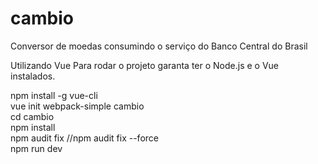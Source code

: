 # cambio
Conversor de moedas consumindo o serviço do Banco Central do Brasil

Utilizando Vue
Para rodar o projeto garanta ter o Node.js e o Vue instalados.

npm install -g vue-cli  
vue init webpack-simple cambio  
cd cambio  
npm install  
npm audit fix //npm audit fix --force  
npm run dev  
